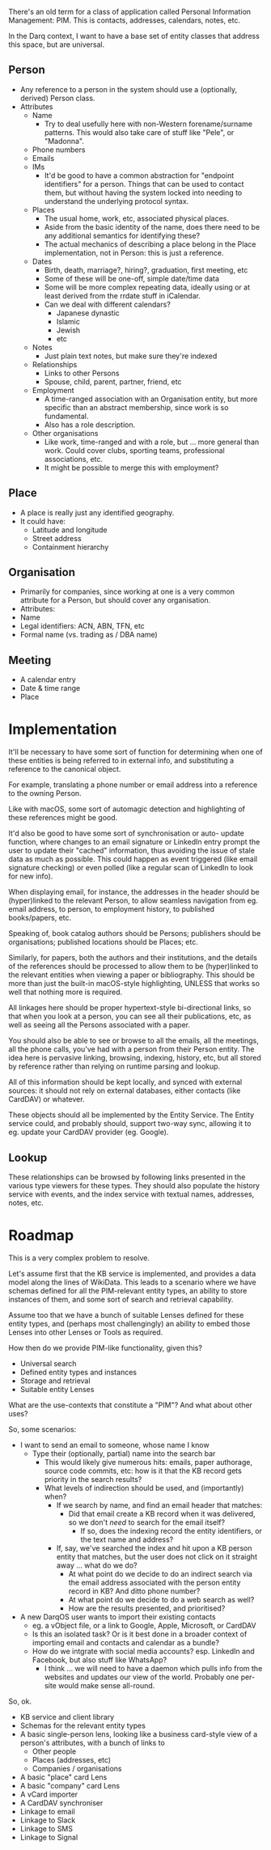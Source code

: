 There's an old term for a class of application called Personal
Information Management: PIM.  This is contacts, addresses, calendars,
notes, etc.

In the Darq context, I want to have a base set of entity classes that
address this space, but are universal.

## Person
* Any reference to a person in the system should use a (optionally,
  derived) Person class.
* Attributes
  * Name
    * Try to deal usefully here with non-Western forename/surname
      patterns.  This would also take care of stuff like "Pele", or
      "Madonna".
  * Phone numbers
  * Emails
  * IMs
    * It'd be good to have a common abstraction for "endpoint
      identifiers" for a person.  Things that can be used to contact
      them, but without having the system locked into needing to
      understand the underlying protocol syntax.
  * Places
    * The usual home, work, etc, associated physical places.
    * Aside from the basic identity of the name, does there need to
      be any additional semantics for identifying these?
    * The actual mechanics of describing a place belong in the Place
      implementation, not in Person: this is just a reference.
  * Dates
    * Birth, death, marriage?, hiring?, graduation, first meeting, etc
    * Some of these will be one-off, simple date/time data
    * Some will be more complex repeating data, ideally using or at
      least derived from the rrdate stuff in iCalendar.
    * Can we deal with different calendars?
      * Japanese dynastic
      * Islamic
      * Jewish
      * etc
  * Notes
    * Just plain text notes, but make sure they're indexed
  * Relationships
    * Links to other Persons
    * Spouse, child, parent, partner, friend, etc
  * Employment
    * A time-ranged association with an Organisation entity, but
      more specific than an abstract membership, since work is so
      fundamental.
    * Also has a role description.
  * Other organisations
    * Like work, time-ranged and with a role, but ... more general
      than work.  Could cover clubs, sporting teams, professional
      associations, etc.
    * It might be possible to merge this with employment?

## Place
 * A place is really just any identified geography.
 * It could have:
   * Latitude and longitude
   * Street address
   * Containment hierarchy

## Organisation
* Primarily for companies, since working at one is a very common
attribute for a Person, but should cover any organisation.
* Attributes:
* Name
* Legal identifiers: ACN, ABN, TFN, etc
* Formal name (vs. trading as / DBA name)

## Meeting
* A calendar entry
* Date & time range
* Place

# Implementation
It'll be necessary to have some sort of function for determining
when one of these entities is being referred to in external info,
and substituting a reference to the canonical object.

For example, translating a phone number or email address into a
reference to the owning Person.

Like with macOS, some sort of automagic detection and highlighting
of these references might be good.

It'd also be good to have some sort of synchronisation or auto-
update function, where changes to an email signature or LinkedIn
entry prompt the user to update their "cached" information, thus
avoiding the issue of stale data as much as possible.  This could
happen as event triggered (like email signature checking) or even
polled (like a regular scan of LinkedIn to look for new info).

When displaying email, for instance, the addresses in the header
should be (hyper)linked to the relevant Person, to allow seamless
navigation from eg. email address, to person, to employment history,
to published books/papers, etc.

Speaking of, book catalog authors should be Persons; publishers
should be organisations; published locations should be Places; etc.

Similarly, for papers, both the authors and their institutions, and
the details of the references should be processed to allow them to
be (hyper)linked to the relevant entities when viewing a paper or
bibliography.  This should be more than just the built-in macOS-style
highlighting, UNLESS that works so well that nothing more is required.

All linkages here should be proper hypertext-style bi-directional
links, so that when you look at a person, you can see all their
publications, etc, as well as seeing all the Persons associated with
a paper.

You should also be able to see or browse to all the emails, all the
meetings, all the phone calls, you've had with a person from their
Person entity.  The idea here is pervasive linking, browsing,
indexing, history, etc, but all stored by reference rather than
relying on runtime parsing and lookup.

All of this information should be kept locally, and synced with
external sources: it should not rely on external databases, either
contacts (like CardDAV) or whatever.

These objects should all be implemented by the Entity Service.  The
Entity service could, and probably should, support two-way sync,
allowing it to eg. update your CardDAV provider (eg. Google).

## Lookup
These relationships can be browsed by following links presented in
the various type viewers for these types.  They should also populate
the history service with events, and the index service with textual
names, addresses, notes, etc.


# Roadmap

This is a very complex problem to resolve.

Let's assume first that the KB service is implemented, and provides a
data model along the lines of WikiData.  This leads to a scenario
where we have schemas defined for all the PIM-relevant entity types,
an ability to store instances of them, and some sort of search and
retrieval capability.

Assume too that we have a bunch of suitable Lenses defined for these
entity types, and (perhaps most challengingly) an ability to embed
those Lenses into other Lenses or Tools as required.

How then do we provide PIM-like functionality, given this?
* Universal search
* Defined entity types and instances
* Storage and retrieval
* Suitable entity Lenses

What are the use-contexts that constitute a "PIM"?  And what about
other uses?

So, some scenarios:
* I want to send an email to someone, whose name I know
  * Type their (optionally, partial) name into the search bar
    * This would likely give numerous hits: emails, paper authorage,
      source code commits, etc: how is it that the KB record gets
      priority in the search results?
    * What levels of indirection should be used, and (importantly)
      when?
      * If we search by name, and find an email header that matches:
        * Did that email create a KB record when it was delivered, so
          we don't *need* to search for the email itself?
          * If so, does the indexing record the entity identifiers, or
            the text name and address?
      * If, say, we've searched the index and hit upon a KB person
        entity that matches, but the user does not click on it
        straight away ... what do we do?
        * At what point do we decide to do an indirect search via the
          email address associated with the person entity record in
          KB?  And ditto phone number?
        * At what point do we decide to do a web search as well?
        * How are the results presented, and prioritised?
* A new DarqOS user wants to import their existing contacts
  * eg. a vObject file, or a link to Google, Apple, Microsoft, or
    CardDAV
  * Is this an isolated task?  Or is it best done in a broader context
    of importing email and contacts and calendar as a bundle?
  * How do we intgrate with social media accounts?  esp. LinkedIn and
    Facebook, but also stuff like WhatsApp?
    * I think ... we will need to have a daemon which pulls info from
      the websites and updates our view of the world.  Probably one
      per-site would make sense all-round.

So, ok.
* KB service and client library
* Schemas for the relevant entity types
* A basic single-person lens, looking like a business card-style view
  of a person's attributes, with a bunch of links to
  * Other people
  * Places (addresses, etc)
  * Companies / organisations
* A basic "place" card Lens
* A basic "company" card Lens
* A vCard importer
* A CardDAV synchroniser
* Linkage to email
* Linkage to Slack
* Linkage to SMS
* Linkage to Signal

